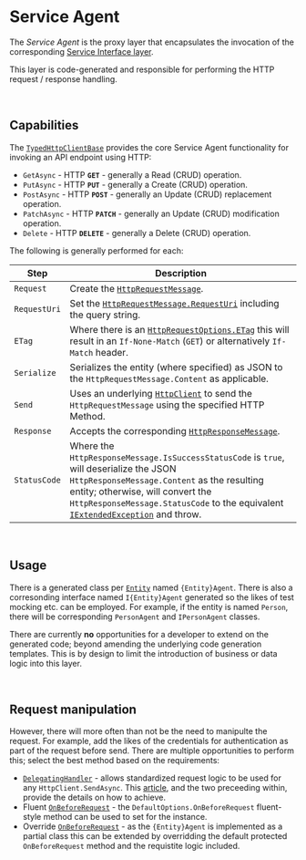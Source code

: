 # Service Agent

The *Service Agent* is the proxy layer that encapsulates the invocation of the corresponding [Service Interface layer](./Layer-ServiceInterface.md). 

This layer is code-generated and responsible for performing the HTTP request / response handling.

<br>

## Capabilities

The [`TypedHttpClientBase`](https://github.com/Avanade/CoreEx/blob/main/src/CoreEx/Http/TypedHttpClientBaseT.cs) provides the core Service Agent functionality for invoking an API endpoint using HTTP:

- `GetAsync` - HTTP **`GET`** - generally a Read (CRUD) operation.
- `PutAsync` - HTTP **`PUT`** - generally a Create (CRUD) operation.
- `PostAsync` - HTTP **`POST`** - generally an Update (CRUD) replacement operation.
- `PatchAsync` - HTTP **`PATCH`** - generally an Update (CRUD) modification operation.
- `Delete` - HTTP **`DELETE`** - generally a Delete (CRUD) operation.

The following is generally performed for each:

Step | Description
-|-
`Request` | Create the [`HttpRequestMessage`](https://docs.microsoft.com/en-us/dotnet/api/system.net.http.httprequestmessage).
`RequestUri` | Set the [`HttpRequestMessage.RequestUri`](https://docs.microsoft.com/en-us/dotnet/api/system.net.http.httprequestmessage.requesturi) including the query string.
`ETag` | Where there is an [`HttpRequestOptions.ETag`](https://github.com/Avanade/CoreEx/blob/main/src/CoreEx/Http/HttpRequestOptions.cs) this will result in an `If-None-Match` (`GET`) or alternatively `If-Match` header.
`Serialize` | Serializes the entity (where specified) as JSON to the `HttpRequestMessage.Content` as applicable.
`Send` | Uses an underlying [`HttpClient`](https://docs.microsoft.com/en-us/dotnet/api/system.net.http.httpclient) to send the `HttpRequestMessage` using the specified HTTP Method.
`Response` | Accepts the corresponding [`HttpResponseMessage`](https://docs.microsoft.com/en-us/dotnet/api/system.net.http.httpresponsemessage).
`StatusCode` | Where the `HttpResponseMessage.IsSuccessStatusCode` is `true`, will deserialize the JSON `HttpResponseMessage.Content` as the resulting entity; otherwise, will convert the `HttpResponseMessage.StatusCode` to the equivalent [`IExtendedException`](https://github.com/Avanade/CoreEx/blob/main/src/CoreEx/Abstractions/IExtendedException.cs) and throw.

<br/>

## Usage

There is a generated class per [`Entity`](./Entity-Entity-Config.md) named `{Entity}Agent`. There is also a corresonding interface named `I{Entity}Agent` generated so the likes of test mocking etc. can be employed. For example, if the entity is named `Person`, there will be corresponding `PersonAgent` and `IPersonAgent` classes.

There are currently **no** opportunities for a developer to extend on the generated code; beyond amending the underlying code generation templates. This is by design to limit the introduction of business or data logic into this layer.

<br/>

## Request manipulation

However, there will more often than not be the need to manipulte the request. For example, add the likes of the credentials for authentication as part of the request before send. There are multiple opportunities to perform this; select the best method based on the requirements:

- [`DelegatingHandler`](https://learn.microsoft.com/en-us/dotnet/api/system.net.http.delegatinghandler) - allows standardized request logic to be used for any `HttpClient.SendAsync`. This [article](https://www.stevejgordon.co.uk/httpclientfactory-aspnetcore-outgoing-request-middleware-pipeline-delegatinghandlers), and the two preceeding within, provide the details on how to achieve.
- Fluent [`OnBeforeRequest`](https://github.com/Avanade/CoreEx/blob/main/src/CoreEx/Http/Extended/TypedHttpClientOptions.cs) - the `DefaultOptions.OnBeforeRequest` fluent-style method can be used to set for the instance.
- Override [`OnBeforeRequest`](https://github.com/Avanade/CoreEx/blob/main/src/CoreEx/Http/TypedHttpClientBaseT.cs) - as the `{Entity}Agent` is implemented as a partial class this can be extended by overridding the default protected `OnBeforeRequest` method and the requistite logic included.
